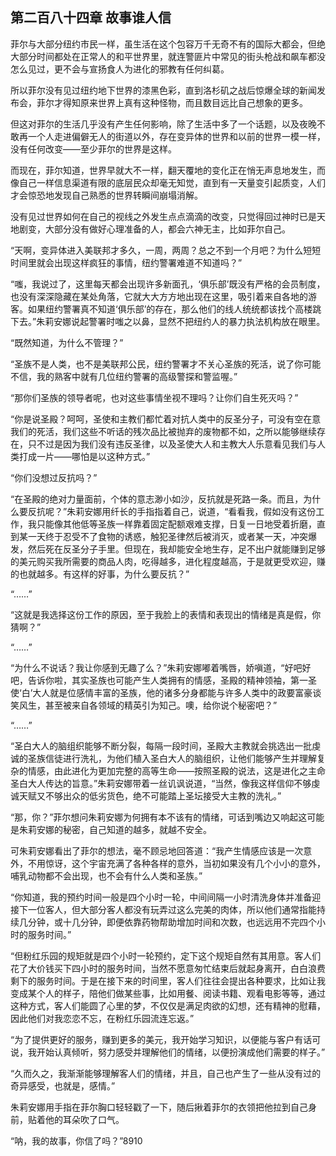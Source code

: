 ## 第二百八十四章 故事谁人信
菲尔与大部分纽约市民一样，虽生活在这个包容万千无奇不有的国际大都会，但绝大部分时间都处在正常人的和平世界里，就连警匪片中常见的街头枪战和飙车都没怎么见过，更不会与宣扬食人为进化的邪教有任何纠葛。

所以菲尔没有见过纽约地下世界的漆黑色彩，直到洛杉矶之战后惊爆全球的新闻发布会，菲尔才得知原来世界上真有这种怪物，而且数目远比自己想象的更多。

但这对菲尔的生活几乎没有产生任何影响，除了生活中多了一个话题，以及夜晚不敢再一个人走进偏僻无人的街道以外，存在变异体的世界和以前的世界一模一样，没有任何改变——至少菲尔的世界是这样。

而现在，菲尔知道，世界早就大不一样，翻天覆地的变化正在悄无声息地发生，而像自己一样信息渠道有限的底层民众却毫无知觉，直到有一天量变引起质变，人们才会惊恐地发现自己熟悉的世界转瞬间崩塌消解。

没有见过世界如何在自己的视线之外发生点点滴滴的改变，只觉得回过神时已是天地剧变，大部分没有做好心理准备的人，都会六神无主，比如菲尔自己。

“天啊，变异体进入美联邦才多久，一周，两周？总之不到一个月吧？为什么短短时间里就会出现这样疯狂的事情，纽约警署难道不知道吗？”

“嗤，我说过了，这里每天都会出现许多新面孔，‘俱乐部’既没有严格的会员制度，也没有深深隐藏在某处角落，它就大大方方地出现在这里，吸引着来自各地的游客。如果纽约警署真不知道‘俱乐部’的存在，那么他们的线人统统都该找个高楼跳下去。”朱莉安娜说起警署时嗤之以鼻，显然不把纽约人的暴力执法机构放在眼里。

“既然知道，为什么不管理？”

“圣族不是人类，也不是美联邦公民，纽约警署才不关心圣族的死活，说了你可能不信，我的熟客中就有几位纽约警署的高级警探和警监喔。”

“那你们圣族的领导者呢，也对这些事情坐视不理吗？让你们自生死灭吗？”

“你是说圣殿？呵呵，圣使和主教们都忙着对抗人类中的反圣分子，可没有空在意我们的死活，我们这些不听话的残次品比被抛弃的废物都不如，之所以能够继续存在，只不过是因为我们没有违反圣律，以及圣使大人和主教大人乐意看见我们与人类打成一片——哪怕是以这种方式。”

“你们没想过反抗吗？”

“在圣殿的绝对力量面前，个体的意志渺小如沙，反抗就是死路一条。而且，为什么要反抗呢？”朱莉安娜用纤长的手指指着自己，说道，“看看我，假如没有这份工作，我只能像其他低等圣族一样靠着固定配额艰难支撑，日复一日地受着折磨，直到某一天终于忍受不了食物的诱惑，触犯圣律然后被消灭，或者某一天，冲突爆发，然后死在反圣分子手里。但现在，我却能安全地生存，足不出户就能赚到足够的美元购买我所需要的商品人肉，吃得越多，进化程度越高，于是就更受欢迎，赚的也就越多。有这样的好事，为什么要反抗？”

“……”

“这就是我选择这份工作的原因，至于我脸上的表情和表现出的情绪是真是假，你猜啊？”

“……”

“为什么不说话？我让你感到无趣了么？”朱莉安娜嘟着嘴唇，娇嗔道，“好吧好吧，告诉你啦，其实圣族也可能产生人类拥有的情感，圣殿的精神领袖，第一圣使‘白’大人就是位感情丰富的圣族，他的诸多分身都能与许多人类中的政要富豪谈笑风生，甚至被来自各领域的精英引为知己。噢，给你说个秘密吧？”

“……”

“圣白大人的脑组织能够不断分裂，每隔一段时间，圣殿大主教就会挑选出一批虔诚的圣族信徒进行洗礼，为他们植入圣白大人的脑组织，让他们能够产生并理解复杂的情感，由此进化为更加完整的高等生命——按照圣殿的说法，这是进化之主命圣白大人传达的旨意。”朱莉安娜带着一丝讥讽说道，“当然，像我这样信仰不够虔诚天赋又不够出众的低劣货色，绝不可能踏上圣坛接受大主教的洗礼。”

“那，你？”菲尔想问朱莉安娜为何拥有本不该有的情绪，可话到嘴边又响起这可能是朱莉安娜的秘密，自己知道的越多，就越不安全。

可朱莉安娜看出了菲尔的想法，毫不顾忌地回答道：“我产生情感应该是一次意外，不用惊讶，这个宇宙充满了各种各样的意外，当初如果没有几个小小的意外，哺乳动物都不会出现，也不会有什么人类和圣族。”

“你知道，我的预约时间一般是四个小时一轮，中间间隔一小时清洗身体并准备迎接下一位客人，但大部分客人都没有玩弄过这么完美的肉体，所以他们通常指能持续几分钟，或十几分钟，即便依靠药物帮助增加时间和次数，也远远用不完四个小时的服务时间。”

“但粉红乐园的规矩就是四个小时一轮预约，定下这个规矩自然有其用意。客人们花了大价钱买下四小时的服务时间，当然不愿意匆忙结束后就起身离开，白白浪费剩下的服务时间。于是在接下来的时间里，客人们往往会提出各种要求，比如让我变成某个人的样子，陪他们做某些事，比如用餐、阅读书籍、观看电影等等，通过这种方式，客人们能圆了心里的梦，不仅仅是满足肉欲的幻想，还有精神的慰藉，因此他们对我恋恋不忘，在粉红乐园流连忘返。”

“为了提供更好的服务，赚到更多的美元，我开始学习知识，以便能与客户有话可说，我开始认真倾听，努力感受并理解他们的情绪，以便扮演成他们需要的样子。”

“久而久之，我渐渐能够理解客人们的情绪，并且，自己也产生了一些从没有过的奇异感受，也就是，感情。”

朱莉安娜用手指在菲尔胸口轻轻戳了一下，随后揪着菲尔的衣领把他拉到自己身前，贴着他的耳朵吹了口气。

“呐，我的故事，你信了吗？”8910

